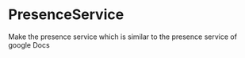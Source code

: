 # PresenceService
Make the presence service which is similar to the presence service of google Docs
